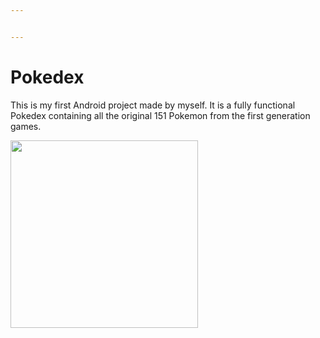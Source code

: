 ```yaml
---


---
```


<h1 id="pokedex">Pokedex</h1>
<p>This is my first Android project made by myself. It is a fully functional Pokedex containing all the original 151 Pokemon from the first generation games.</p>
<p><img src="https://user-images.githubusercontent.com/59263016/114234092-ac2f0f80-9954-11eb-937f-c52c58f96a4b.png" alt="" width="300"></p>

